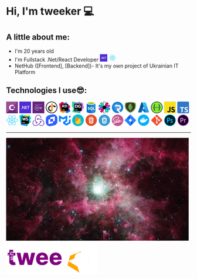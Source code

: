 <div>
    <h1 style="">
        Hi, I'm tweeker 💻
    </h1>
    <h2>
        A little about me:
    </h2>
    <ul>
        <li>I'm 20 years old</li>
        <li>I'm Fullstack .Net/React Developer 
            <img width="20px" src="./media/icons/dotnet.png"/>
            <img width="20px" src="./media/icons/react-js.png"/>
        </li>
        <li>
        NetHub (<a src="https://github.com/tweekerr/nethub-frontend">[Frontend]</a>, <a src="https://github.com/tweekerr/nethub-backend">[Backend]</a>)- It's my own project of Ukrainian IT Platform
        </li>
    </ul>
    <div>
        <h2>Technologies I use😎:</h2>
        <div>
            <img alt="csharp" width="32px" src="./media/icons/csharp.png">
            <img alt="dotnet" width="32px" src="./media/icons/dotnet.png">
            <img alt="efcore" width="32px" src="./media/icons/efcore.png">
            <img alt="identityserver4" width="32px" src="./media/icons/identityserver4.png">
            <img alt="jetbrains-rider" width="32px" src="./media/icons/jetbrains-rider.png">
            <img alt="jetbrains-datagrip" width="32px" src="./media/icons/jetbrains-datagrip.png">
            <img alt="sql-server" width="32px" src="./media/icons/sql-server.png">
            <img alt="jwt" width="32px" src="./media/icons/jwt.png">
            <img alt="signalr" width="32px" src="./media/icons/signalr.png">
            <img alt="mongodb" width="32px" src="./media/icons/mongodb.png">
            <img alt="azure" width="32px" src="./media/icons/azure.png">
            <img alt="swagger" width="32px" src="./media/icons/swagger.png">
            <img alt="js" width="32px" src="./media/icons/js.png">
            <img alt="ts" width="32px" src="./media/icons/ts.png">
        </div>
        <div>
            <img alt="react-js" width="32px" src="./media/icons/react-js.png">
            <img alt="jetbrains-webstorm" width="32px" src="./media/icons/jetbrains-webstorm.png">
            <img alt="redux-toolkit" width="32px" src="./media/icons/redux-toolkit.png">
            <img alt="tinymce" width="32px" src="./media/icons/tinymce.png">
            <img alt="mui" width="32px" src="./media/icons/mui.png">
            <img alt="firebase" width="32px" src="./media/icons/firebase.png">
            <img alt="html" width="32px" src="./media/icons/html.png">
            <img alt="css" width="32px" src="./media/icons/css.png">
            <img alt="sass" width="32px" src="./media/icons/sass.png">
            <img alt="atlassian-jira" width="32px" src="./media/icons/atlassian-jira.png">
            <img alt="docker" width="32px" src="./media/icons/docker.png">
            <img alt="git" width="32px" src="./media/icons/git.png">
            <img alt="adobe-photoshop" width="32px" src="./media/icons/adobe-photoshop.png">
            <img alt="adobe-premiere-pro" width="32px" src="./media/icons/adobe-premiere-pro.png">
        </div>
    </div>
    <hr/>
    <div>
        <img src="./media/gifs/universe-stars.gif">
    </div>
    <div>
        <img width="250px" src="./media/icons/tweekerwhite.png">
    </div>
</div>
